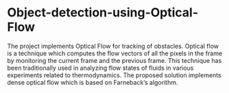 # Object-detection-using-Optical-Flow
The project implements Optical Flow for tracking of obstacles. Optical flow is a technique which computes the flow vectors of all the pixels in the frame by monitoring the current frame and the previous frame. This technique has been traditionally used in analyzing flow states of fluids in various experiments related to thermodynamics. The proposed solution implements dense optical flow which is based on Farneback’s algorithm. 
